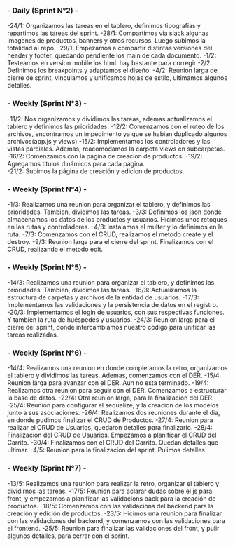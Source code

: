 ### **- Daily (Sprint N°2) -**
-24/1: Organizamos las tareas en el tablero, definimos tipografias y repartimos las tareas del sprint.
-28/1: Compartimos via slack algunas imagenes de productos, banners y  otros recursos. Luego subimos la totalidad al repo.
-29/1: Empezamos a compartir distintas versiones del header y footer, quedando pendiente los main de cada documento.
-1/2:  Testeamos en version mobile los html. hay bastante para corregir
-2/2:  Definimos los breakpoints y adaptamos el diseño.
-4/2:  Reunión larga de cierre de sprint, vinculamos y unificamos hojas de estilo, ultimamos algunos detalles.

### **- Weekly (Sprint N°3) -**
-11/2: Nos organizamos y dividimos las tareas, ademas actualizamos el tablero y definimos las prioridades.
-12/2: Comenzamos con el ruteo de los archivos, encontramos un impedimento ya que se habian duplicado algunos archivos(app.js y views)
-15/2: Implementamos los controladores y las vistas parciales. Ademas, reacomodamos la carpeta views en subcarpetas. 
-16/2: Comenzamos con la página de creacion de productos.
-19/2: Agregamos titulos dinámicos para cada página.   
-21/2: Subimos la página de creación y edicion de productos. 

### **- Weekly (Sprint N°4) -**
-1/3: Realizamos una reunion para organizar el tablero, y definimos las prioridades. Tambien, dividimos las tareas.
-3/3: Definimos los json donde almacenamos los datos de los productos y usuarios. Hicimos unos retoques en las rutas y controladores.
-4/3: Instalamos el multer y lo definimos en la ruta.
-7/3: Comenzamos con el CRUD, realizamos el metodo create y el destroy.
-9/3: Reunion larga para el cierre del sprint. Finalizamos con el CRUD, realizando el metodo edit.

### **- Weekly (Sprint N°5) -**
-14/3: Realizamos una reunion para organizar el tablero, y definimos las prioridades. Tambien, dividimos las tareas.
-16/3: Actualizamos la estructura de carpetas y archivos de la entidad de usuarios.
-17/3: Implementamos las validaciones y la persistencia de datos en el registro. 
-20/3: Implementamos el login de usuarios, con sus respectivas funciones. Y tambien la ruta de huéspedes y usuarios.
-24/3: Reunion larga para el cierre del sprint, donde intercambiamos nuestro codigo para unificar las tareas realizadas.

### **- Weekly (Sprint N°6) -**
-14/4: Realizamos una reunion en donde completamos la retro, organizamos el tablero y dividimos las tareas. Ademas, comenzamos con el DER.
-15/4: Reunion larga para avanzar con el DER. Aun no esta terminado.
-19/4: Realizamos otra reunion para seguir con el DER. Comenzamos a estructurar la base de datos.
-22/4: Otra reunion larga, para la finalizacion del DER.
-25/4: Reunion para configurar el sequelize, y la creacion de los modelos junto a sus asociaciones. 
-26/4: Realizamos dos reuniones durante el dia, en donde pudimos finalizar el CRUD de Productos.
-27/4: Reunion para realizar el CRUD de Usuarios, quedaron detalles para finalizarlo.
-28/4: Finalizacion del CRUD de Usuarios. Empezamos a planificar el CRUD del Carrito.
-30/4: Finalizamos con el CRUD del Carrito. Quedan detalles que ultimar.
-4/5:  Reunion para la finalizacion del sprint. Pulimos detalles.

### **- Weekly (Sprint N°7) -**
-13/5: Realizamos una reunion para realizar la retro, organizar el tablero y dividirnos las tareas.
-17/5: Reunion para aclarar dudas sobre el js para front, y empezamos a planificar las validacions back para la creación de productos.
-18/5: Comenzamos con las validacions del backend para la creación y edición de productos.
-23/5: Hicimos una reunion para finalizar con las validaciones del backend, y comenzamos con las validaciones para el frontend.
-25/5: Reunion para finalizar las validaciones del front, y pulir algunos detalles, para cerrar con el sprint.


